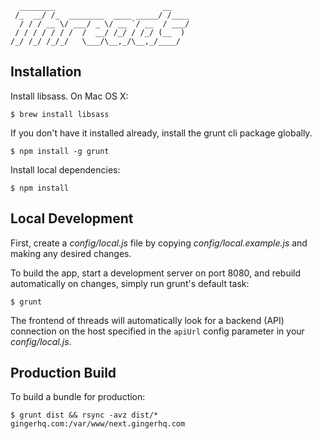 ```
  ________                        __
 /_  __/ /_  ________  ____ _____/ /____
  / / / __ \/ ___/ _ \/ __ `/ __  / ___/
 / / / / / / /  /  __/ /_/ / /_/ (__  )
/_/ /_/ /_/_/   \___/\__,_/\__,_/____/
```


Installation
------------

Install libsass. On Mac OS X:

    $ brew install libsass

If you don't have it installed already, install the grunt cli package globally.

    $ npm install -g grunt

Install local dependencies:

    $ npm install


Local Development
-----------------

First, create a *config/local.js* file by copying *config/local.example.js* and
making any desired changes.

To build the app, start a development server on port 8080, and rebuild
automatically on changes, simply run grunt's default task:

    $ grunt

The frontend of threads will automatically look for a backend (API) connection
on the host specified in the `apiUrl` config parameter in your
*config/local.js*.


Production Build
----------------

To build a bundle for production:

    $ grunt dist && rsync -avz dist/* gingerhq.com:/var/www/next.gingerhq.com
